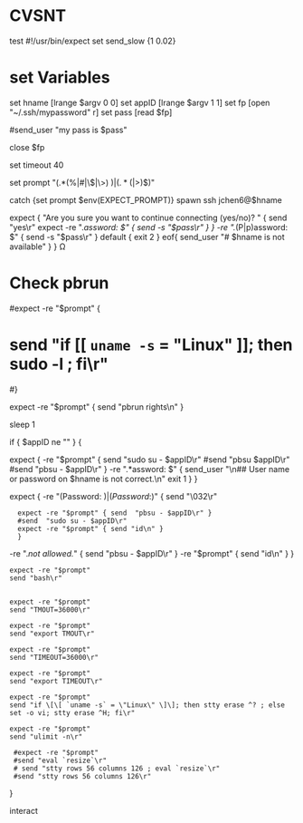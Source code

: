 # CVSNT
[
](https://download.microsoft.com/download/8/8/0/880BCA75-79DD-466A-927D-1ABF1F5454B0/PBIDesktopSetup_x64.exe)test
#!/usr/bin/expect
set send_slow {1 0.02}
# set Variables
set hname [lrange $argv 0 0]
set appID [lrange $argv 1 1]
set fp [open "~/.ssh/mypassword" r]
set pass [read $fp]

#send_user "my pass is $pass"

close $fp

set timeout 40

set prompt "(.*(%|#|\\$|\\>) $)|(.*(%|#|\\$|>)$)"

catch {set prompt $env(EXPECT_PROMPT)}
spawn ssh jchen6@$hname

expect {
  "Are you sure you want to continue connecting (yes/no)? " {
    send "yes\r"
    expect -re ".*assword: $" {
      send -s "$pass\r"
    }
  }
  -re ".*(P|p)assword: $" {
    send -s "$pass\r"
  }
  default { exit 2 }
  eof{
   send_user "# $hname is not available" 
  }
}
Ω
# Check pbrun

#expect  -re "$prompt" {
#  send "if \[\[ `uname -s` = \"Linux\" \]\]; then sudo -l ; fi\r"
#}


expect  -re "$prompt" {
  send "pbrun rights\n"
}

sleep 1

if { $appID ne "" } {

  expect {
    -re "$prompt" {
      send  "sudo su - $appID\r"
      #send  "pbsu $appID\r"
      #send  "pbsu - $appID\r"
    }
    -re ".*assword: $" {
      send_user "\n## User name or password on $hname is not correct.\n"
      exit 1
    }
  }
  
  expect {
    -re "(Password: $)|(Password:$)" {
      send "\032\r"

      expect -re "$prompt" { send  "pbsu - $appID\r" }
      #send  "sudo su - $appID\r"
      expect -re "$prompt" { send "id\n" }
      }
   -re ".*not allowed.*" { send  "pbsu - $appID\r" }
   -re "$prompt" { send "id\n" }
   }
  
    expect -re "$prompt"
    send "bash\r"
    

    expect -re "$prompt"
    send "TMOUT=36000\r"

    expect -re "$prompt"
    send "export TMOUT\r"

    expect -re "$prompt"
    send "TIMEOUT=36000\r"
    
    expect -re "$prompt"
    send "export TIMEOUT\r" 

    expect -re "$prompt"
    send "if \[\[ `uname -s` = \"Linux\" \]\]; then stty erase ^? ; else set -o vi; stty erase ^H; fi\r"

    expect -re "$prompt"
    send "ulimit -n\r"

     #expect -re "$prompt"
     #send "eval `resize`\r"
     # send "stty rows 56 columns 126 ; eval `resize`\r"
     #send "stty rows 56 columns 126\r"
   

}

interact
